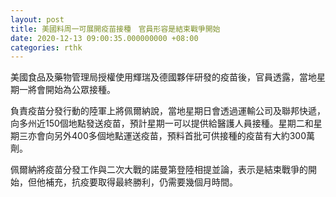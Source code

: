 ```yaml
---
layout: post
title: 美國料周一可展開疫苗接種　官員形容是結束戰爭開始
date: 2020-12-13 09:00:35.000000000 +08:00
categories: rthk
---
```


美國食品及藥物管理局授權使用輝瑞及德國夥伴研發的疫苗後，官員透露，當地星期一將會開始為公眾接種。

負責疫苗分發行動的陸軍上將佩爾納說，當地星期日會透過運輸公司及聯邦快遞，向多州近150個地點發送疫苗，預計星期一可以提供給醫護人員接種。星期二和星期三亦會向另外400多個地點運送疫苗，預料首批可供接種的疫苗有大約300萬劑。

佩爾納將疫苗分發工作與二次大戰的諾曼第登陸相提並論，表示是結束戰爭的開始，但他補充，抗疫要取得最終勝利，仍需要幾個月時間。
